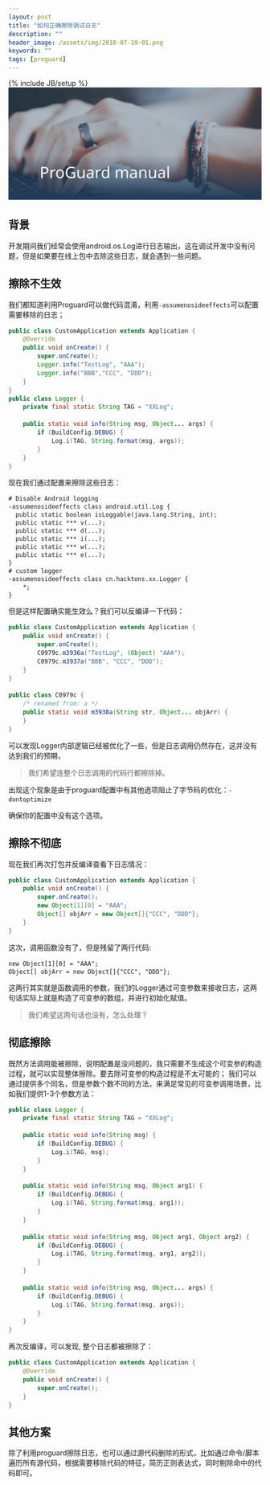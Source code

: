 ```yaml
---
layout: post
title: "如何正确擦除调试日志"
description: ""
header_image: /assets/img/2018-07-19-01.png
keywords: ""
tags: [proguard]
---
```

{% include JB/setup %}
![img](/assets/img/2018-07-19-01.png)

## 背景

开发期间我们经常会使用android.os.Log进行日志输出，这在调试开发中没有问题，但是如果要在线上包中去除这些日志，就会遇到一些问题。

## 擦除不生效

我们都知道利用Proguard可以做代码混淆，利用`-assumenosideeffects`可以配置需要移除的日志；

```java
public class CustomApplication extends Application {
    @Override
    public void onCreate() {
        super.onCreate();
        Logger.info("TestLog", "AAA");
        Logger.info("BBB","CCC", "DDD");
    }
}
public class Logger {
    private final static String TAG = "XXLog";

    public static void info(String msg, Object... args) {
        if (BuildConfig.DEBUG) {
            Log.i(TAG, String.format(msg, args));
        }
    }
}
```

现在我们通过配置来擦除这些日志：

```
# Disable Android logging
-assumenosideeffects class android.util.Log {
  public static boolean isLoggable(java.lang.String, int);
  public static *** v(...);
  public static *** d(...);
  public static *** i(...);
  public static *** w(...);
  public static *** e(...);
}
# custom logger
-assumenosideeffects class cn.hacktons.xx.Logger {
    *;
}
```

但是这样配置确实能生效么？我们可以反编译一下代码：

```java
public class CustomApplication extends Application {
    public void onCreate() {
        super.onCreate();
        C0979c.m3936a("TestLog", (Object) "AAA");
        C0979c.m3937a("BBB", "CCC", "DDD");
    }
}

public class C0979c {
    /* renamed from: a */
    public static void m3938a(String str, Object... objArr) {
    }
}
```

可以发现Logger内部逻辑已经被优化了一些，但是日志调用仍然存在，这并没有达到我们的预期，

> 我们希望连整个日志调用的代码行都擦除掉。

出现这个现象是由于proguard配置中有其他选项阻止了字节码的优化：`-dontoptimize`

确保你的配置中没有这个选项。

## 擦除不彻底

现在我们再次打包并反编译查看下日志情况：

```java
public class CustomApplication extends Application {
    public void onCreate() {
        super.onCreate();
        new Object[1][0] = "AAA";
        Object[] objArr = new Object[]{"CCC", "DDD"};
    }
}
```
这次，调用函数没有了，但是残留了两行代码:

```
new Object[1][0] = "AAA";
Object[] objArr = new Object[]{"CCC", "DDD"};
```

这两行其实就是函数调用的参数，我们的Logger通过可变参数来接收日志，这两句话实际上就是构造了可变参的数组，并进行初始化赋值。

> 我们希望这两句话也没有，怎么处理？

## 彻底擦除

既然方法调用能被擦除，说明配置是没问题的，我只需要不生成这个可变参的构造过程，就可以实现整体擦除。要去除可变参的构造过程是不太可能的；
我们可以通过提供多个同名，但是参数个数不同的方法，来满足常见的可变参调用场景，比如我们提供1-3个参数方法：

```java
public class Logger {
    private final static String TAG = "XXLog";

    public static void info(String msg) {
        if (BuildConfig.DEBUG) {
            Log.i(TAG, msg);
        }
    }

    public static void info(String msg, Object arg1) {
        if (BuildConfig.DEBUG) {
            Log.i(TAG, String.format(msg, arg1));
        }
    }

    public static void info(String msg, Object arg1, Object arg2) {
        if (BuildConfig.DEBUG) {
            Log.i(TAG, String.format(msg, arg1, arg2));
        }
    }

    public static void info(String msg, Object... args) {
        if (BuildConfig.DEBUG) {
            Log.i(TAG, String.format(msg, args));
        }
    }
}
```

再次反编译，可以发现, 整个日志都被擦除了：

```java
public class CustomApplication extends Application {
    @Override
    public void onCreate() {
        super.onCreate();
    }
}
```
## 其他方案

除了利用proguard擦除日志，也可以通过源代码删除的形式，比如通过命令/脚本遍历所有源代码，根据需要移除代码的特征，简历正则表达式，同时剔除命中的代码即可。
